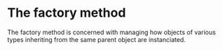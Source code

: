 # The factory method

The factory method is concerned with managing how objects of various types
inheriting from the same parent object are instanciated.
